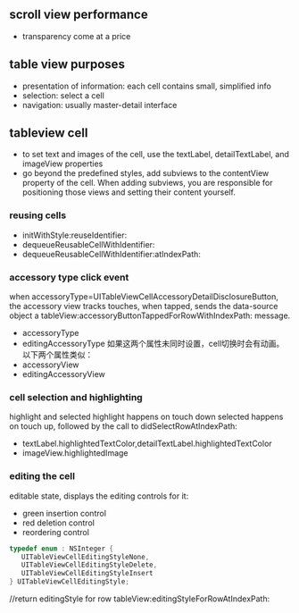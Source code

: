 
## scroll view performance

- transparency come at a price

## table view purposes
- presentation of information: each cell contains small, simplified info
- selection: select a cell
- navigation: usually master-detail interface

## tableview cell
- to set text and images of the cell, use the textLabel, detailTextLabel, and imageView properties
- go beyond the predefined styles, add subviews to the contentView property of the cell. When adding subviews, you are responsible for positioning those views and setting their content yourself.

### reusing cells
- initWithStyle:reuseIdentifier:
- dequeueReusableCellWithIdentifier:
- dequeueReusableCellWithIdentifier:atIndexPath:

### accessory type click event
when accessoryType=UITableViewCellAccessoryDetailDisclosureButton, the accessory view tracks touches, when tapped, sends the data-source object a tableView:accessoryButtonTappedForRowWithIndexPath: message.
- accessoryType
- editingAccessoryType
如果这两个属性未同时设置，cell切换时会有动画。以下两个属性类似：
- accessoryView
- editingAccessoryView

### cell selection and highlighting
highlight and selected
highlight happens on touch down
selected happens on touch up, followed by the call to didSelectRowAtIndexPath:
- textLabel.highlightedTextColor,detailTextLabel.highlightedTextColor
- imageView.highlightedImage

### editing the cell
editable state, displays the editing controls for it:
- green insertion control
- red deletion control
- reordering control
``` objective-c
typedef enum : NSInteger {
   UITableViewCellEditingStyleNone,
   UITableViewCellEditingStyleDelete,
   UITableViewCellEditingStyleInsert
} UITableViewCellEditingStyle;
```
//return editingStyle for row
tableView:editingStyleForRowAtIndexPath:
